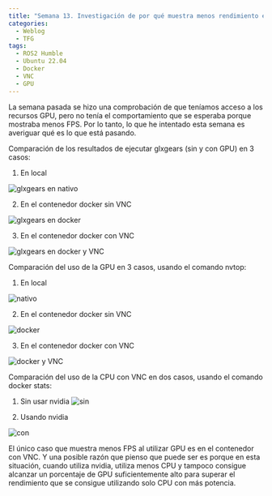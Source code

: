 ```yaml
---
title: "Semana 13. Investigación de por qué muestra menos rendimiento el contenedor docker con VNC al utilizar GPU"
categories:
  - Weblog
  - TFG
tags:
  - ROS2 Humble
  - Ubuntu 22.04
  - Docker
  - VNC
  - GPU
---
```


La semana pasada se hizo una comprobación de que teníamos acceso a los recursos GPU, pero no tenía el comportamiento que se esperaba porque mostraba menos FPS. Por lo tanto, lo que he intentado esta semana es averiguar qué es lo que está pasando. 

Comparación de los resultados de ejecutar glxgears (sin y con GPU) en 3 casos:

1. En local

![glxgears en nativo](https://github.com/RoboticsLabURJC/2022-tfg-lucia-chen/blob/main/docs/assets/images/glxgears_local.png)

2. En el contenedor docker sin VNC

![glxgears en docker](https://github.com/RoboticsLabURJC/2022-tfg-lucia-chen/blob/main/docs/assets/images/glxgears_docker_vnc.png)

3. En el contenedor docker con VNC

![glxgears en docker y VNC](https://github.com/RoboticsLabURJC/2022-tfg-lucia-chen/blob/main/docs/assets/images/glxgears_docker.png)


Comparación del uso de la GPU en 3 casos, usando el comando nvtop:

1. En local

![nativo](https://github.com/RoboticsLabURJC/2022-tfg-lucia-chen/blob/main/docs/assets/images/local.png)

2. En el contenedor docker sin VNC

![docker](https://github.com/RoboticsLabURJC/2022-tfg-lucia-chen/blob/main/docs/assets/images/docker.png)

3. En el contenedor docker con VNC

![docker y VNC](https://github.com/RoboticsLabURJC/2022-tfg-lucia-chen/blob/main/docs/assets/images/docker_vnc.png)


Comparación del uso de la CPU con VNC en dos casos, usando el comando docker stats:

1. Sin usar nvidia
![sin](https://github.com/RoboticsLabURJC/2022-tfg-lucia-chen/blob/main/docs/assets/images/CPU.png)

2. Usando nvidia

![con](https://github.com/RoboticsLabURJC/2022-tfg-lucia-chen/blob/main/docs/assets/images/CPU_nvidia.png)


El único caso que muestra menos FPS al utilizar GPU es en el contenedor con VNC. Y una posible razón que pienso que puede ser es porque en esta situación, cuando utiliza nvidia, utiliza menos CPU y tampoco consigue alcanzar un porcentaje de GPU suficientemente alto para superar el rendimiento que se consigue utilizando solo CPU con más potencia.
 

